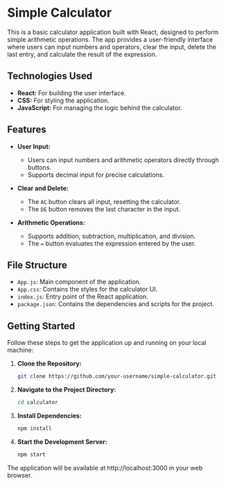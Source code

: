 # Simple Calculator

This is a basic calculator application built with React, designed to perform simple arithmetic operations. The app provides a user-friendly interface where users can input numbers and operators, clear the input, delete the last entry, and calculate the result of the expression.

## Technologies Used

- **React:** For building the user interface.
- **CSS:** For styling the application.
- **JavaScript:** For managing the logic behind the calculator.

## Features

- **User Input:**
  - Users can input numbers and arithmetic operators directly through buttons.
  - Supports decimal input for precise calculations.

- **Clear and Delete:**
  - The `AC` button clears all input, resetting the calculator.
  - The `DE` button removes the last character in the input.

- **Arithmetic Operations:**
  - Supports addition, subtraction, multiplication, and division.
  - The `=` button evaluates the expression entered by the user.

## File Structure

- `App.js`: Main component of the application.
- `App.css`: Contains the styles for the calculator UI.
- `index.js`: Entry point of the React application.
- `package.json`: Contains the dependencies and scripts for the project.

## Getting Started

Follow these steps to get the application up and running on your local machine:

1. **Clone the Repository:**
   ```bash
   git clone https://github.com/your-username/simple-calculator.git

2. **Navigate to the Project Directory:**
   ```bash
   cd calculator

3. **Install Dependencies:**
   ```bash
   npm install

3. **Start the Development Server:**
   ```bash
   npm start

The application will be available at http://localhost:3000 in your web browser.





